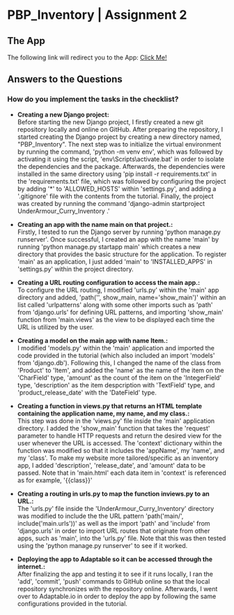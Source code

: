 # PBP_Inventory | Assignment 2

## The App
The following link will redirect you to the App: [Click Me!](https://curry-under-armour-inventoryy.adaptable.app/main/)

## Answers to the Questions

### How do you implement the tasks in the checklist?

* __Creating a new Django project:__<br>
Before starting the new Django project, I firstly created a new git repository locally and online on GitHub. After preparing the repository, I started creating the Django project by creating a new directory named, "PBP_Inventory". The next step was to initialize the virtual environment by running the command, 'python -m venv env', which was followed by activating it using the script, 'env\Scripts\activate.bat' in order to isolate the dependencies and the package. Afterwards, the dependencies were installed in the same directory using 'pip install -r requirements.txt' in the 'requirements.txt' file, which was followed by configuring the project by adding '*' to 'ALLOWED_HOSTS' within 'settings.py', and adding a '.gitignore' file with the contents from the tutorial. Finally, the project was created by running the command 'django-admin startproject UnderArmour_Curry_Inventory .'

* __Creating an app with the name main on that project.:__<br>
Firstly, I tested to run the Django server by running 'python manage.py runserver'. Once successful, I created an app with the name 'main' by running 'python manage.py startapp main' which creates a new directory that provides the basic structure for the application. To register 'main' as an application, I just added 'main' to 'INSTALLED_APPS' in 'settings.py' within the project directory.

* __Creating a URL routing configuration to access the main app.:__<br>
To configure the URL routing, I modified 'urls.py' within the 'main' app directory and added, 'path('', show_main, name='show_main')' within an list called 'urlpatterns' along with some other imports such as 'path' from 'django.urls' for defining URL patterns, and importing 'show_main' function from 'main.views' as the view to be displayed each time the URL is utilized by the user.

* __Creating a model on the main app with name Item.:__<br>
I modified 'models.py' within the 'main' application and imported the code provided in the tutorial (which also included an import 'models' from 'django.db'). Following this, I changed the name of the class from 'Product' to 'Item', and added the 'name' as the name of the item on the 'CharField' type, 'amount' as the count of the item on the 'IntegerField' type, 'description' as the item despcription with 'TextField' type, and 'product_release_date' with the 'DateField' type.

* __Creating a function in views.py that returns an HTML template containing the application name, my name, and my class.:__<br>
This step was done in the 'views.py' file inside the 'main' application directory. I added the 'show_main' function that takes the 'request' parameter to handle HTTP requests and return the desired view for the user whenever the URL is accessed. The 'context' dictionary within the function was modified so that it includes the 'appName', my 'name', and my 'class'. To make my website more tailored/specific as an inventory app, I added 'description', 'release_date', and 'amount' data to be passed. Note that in 'main.html' each data item in 'context' is referenced as for example, '{{class}}'

* __Creating a routing in urls.py to map the function inviews.py to an URL.:__<br>
The 'urls.py' file inside the 'UnderArmour_Curry_Inventory' directory was modified to include the the URL pattern 'path('main/', include('main.urls'))' as well as the import 'path' and 'include' from 'django.urls' in order to import URL routes that originate from other apps, such as 'main', into the 'urls.py' file. Note that this was then tested using the 'python manage.py runserver' to see if it worked.

* __Deploying the app to Adaptable so it can be accessed through the internet.:__<br>
After finalizing the app and testing it to see if it runs locally, I ran the 'add', 'commit', 'push' commands to GitHub online so that the local repository synchronizes with the repository online. Afterwards, I went over to Adaptable.io in order to deploy the app by following the same configurations provided in the tutorial.








